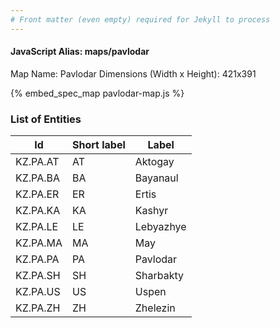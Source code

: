 ```yaml
---
# Front matter (even empty) required for Jekyll to process
---
```


#### JavaScript Alias: maps/pavlodar

Map Name: Pavlodar
Dimensions (Width x Height): 421x391



{% embed_spec_map pavlodar-map.js %}

### List of Entities

 Id | Short label | Label
---|---|---
KZ.PA.AT|AT|Aktogay
KZ.PA.BA|BA|Bayanaul
KZ.PA.ER|ER|Ertis
KZ.PA.KA|KA|Kashyr
KZ.PA.LE|LE|Lebyazhye
KZ.PA.MA|MA|May
KZ.PA.PA|PA|Pavlodar
KZ.PA.SH|SH|Sharbakty
KZ.PA.US|US|Uspen
KZ.PA.ZH|ZH|Zhelezin